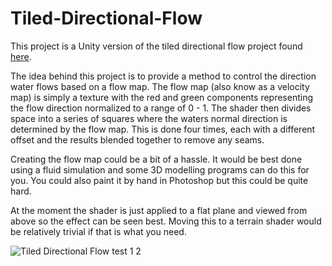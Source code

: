 # Tiled-Directional-Flow

This project is a Unity version of the tiled directional flow project found [here](http://www.rug.nl/society-business/centre-for-information-technology/research/hpcv/publications/watershader/).

The idea behind this project is to provide a method to control the direction water flows based on a flow map. The flow map (also know as a velocity map) is simply a texture with the red and green components representing the flow direction normalized to a range of 0 - 1. The shader then divides space into a series of squares where the waters normal direction is determined by the flow map. This is done four times, each with a different offset and the results blended together to remove any seams.

Creating the flow map could be a bit of a hassle. It would be best done using a fluid simulation and some 3D modelling programs can do this for you. You could also paint it by hand in Photoshop but this could be quite hard.

At the moment the shader is just applied to a flat plane and viewed from above so the effect can be seen best. Moving this to a terrain shader would be relatively trivial if that is what you need.

![Tiled Directional Flow](./Media/TiledDirectionalFlow.jfif)
test
1
2